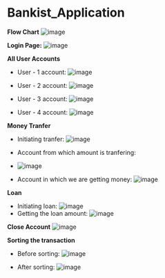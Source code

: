 # Bankist_Application

**Flow Chart**
![image](https://user-images.githubusercontent.com/45042261/229334527-55135bf5-fb36-4cb9-bc8d-db0fa3473608.png)

**Login Page:**
![image](https://user-images.githubusercontent.com/45042261/229334519-bf041e4f-b1c9-4f23-9998-868723599553.png)

**All User Accounts**
- User - 1 account:
![image](https://user-images.githubusercontent.com/45042261/229334576-c7391b7e-0b4d-4ac0-90ab-b61c1dafbdbb.png)

- User - 2 account:
![image](https://user-images.githubusercontent.com/45042261/229334631-1a45df7c-eb03-410b-98b4-9ab4d3427120.png)

- User - 3 account:
![image](https://user-images.githubusercontent.com/45042261/229334667-51b63580-0e3e-4f64-861e-7d4f70d357d6.png)

- User - 4 account:
![image](https://user-images.githubusercontent.com/45042261/229334680-9c3aba41-9597-45a1-8e70-dafeff773e3f.png)

**Money Tranfer**
- Initiating tranfer:
![image](https://user-images.githubusercontent.com/45042261/229334836-ff87c193-bafa-40ff-b4d1-7746ba1b8b5b.png)

- Account from which amount is tranfering:
- ![image](https://user-images.githubusercontent.com/45042261/229334921-8d5ee2a0-eec5-4225-8e5b-90a21406a7bb.png)

- Account in which we are getting money:
![image](https://user-images.githubusercontent.com/45042261/229334969-4419154f-712d-4a73-9bc4-fabb0234105a.png)

**Loan**
- Initiating loan:
![image](https://user-images.githubusercontent.com/45042261/229335053-9dbd25c8-96e7-4f79-b23e-ab23fffe42f8.png)
- Getting the loan amount:
![image](https://user-images.githubusercontent.com/45042261/229335095-ac2961a7-2569-4884-a318-2eebd15d5ffd.png)

**Close Account**
![image](https://user-images.githubusercontent.com/45042261/229335129-b6f95a34-d5ee-4f31-8000-498498297dba.png)

**Sorting the transaction**
- Before sorting:
![image](https://user-images.githubusercontent.com/45042261/229348265-92627d7b-dfd3-49ca-84a5-562aebb3ce5e.png)

- After sorting:
![image](https://user-images.githubusercontent.com/45042261/229348307-0eecb1f2-d98f-48bb-9c17-401e090d7544.png)

